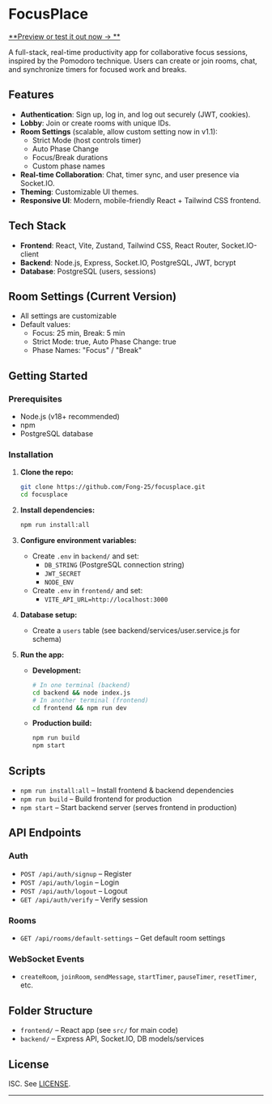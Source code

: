 # FocusPlace

[**Preview or test it out now → **](https://letslearntogether.onrender.com/)

A full-stack, real-time productivity app for collaborative focus sessions, inspired by the Pomodoro technique. Users can create or join rooms, chat, and synchronize timers for focused work and breaks.

## Features

- **Authentication**: Sign up, log in, and log out securely (JWT, cookies).
- **Lobby**: Join or create rooms with unique IDs.
- **Room Settings** (scalable, allow custom setting now in v1.1):
  - Strict Mode (host controls timer)
  - Auto Phase Change
  - Focus/Break durations
  - Custom phase names
- **Real-time Collaboration**: Chat, timer sync, and user presence via Socket.IO.
- **Theming**: Customizable UI themes.
- **Responsive UI**: Modern, mobile-friendly React + Tailwind CSS frontend.

## Tech Stack

- **Frontend**: React, Vite, Zustand, Tailwind CSS, React Router, Socket.IO-client
- **Backend**: Node.js, Express, Socket.IO, PostgreSQL, JWT, bcrypt
- **Database**: PostgreSQL (users, sessions)

## Room Settings (Current Version)

- All settings are customizable
- Default values:
  - Focus: 25 min, Break: 5 min
  - Strict Mode: true, Auto Phase Change: true
  - Phase Names: "Focus" / "Break"

## Getting Started

### Prerequisites
- Node.js (v18+ recommended)
- npm
- PostgreSQL database

### Installation

1. **Clone the repo:**
   ```sh
   git clone https://github.com/Fong-25/focusplace.git
   cd focusplace
   ```
2. **Install dependencies:**
   ```sh
   npm run install:all
   ```
3. **Configure environment variables:**
   - Create `.env` in `backend/` and set:
     - `DB_STRING` (PostgreSQL connection string)
     - `JWT_SECRET`
     - `NODE_ENV`
   - Create `.env` in `frontend/` and set:
     - `VITE_API_URL=http://localhost:3000`

4. **Database setup:**
   - Create a `users` table (see backend/services/user.service.js for schema)

5. **Run the app:**
   - **Development:**
     ```sh
     # In one terminal (backend)
     cd backend && node index.js
     # In another terminal (frontend)
     cd frontend && npm run dev
     ```
   - **Production build:**
     ```sh
     npm run build
     npm start
     ```

## Scripts

- `npm run install:all` – Install frontend & backend dependencies
- `npm run build` – Build frontend for production
- `npm start` – Start backend server (serves frontend in production)

## API Endpoints

### Auth
- `POST /api/auth/signup` – Register
- `POST /api/auth/login` – Login
- `POST /api/auth/logout` – Logout
- `GET /api/auth/verify` – Verify session

### Rooms
- `GET /api/rooms/default-settings` – Get default room settings

### WebSocket Events
- `createRoom`, `joinRoom`, `sendMessage`, `startTimer`, `pauseTimer`, `resetTimer`, etc.

## Folder Structure

- `frontend/` – React app (see `src/` for main code)
- `backend/` – Express API, Socket.IO, DB models/services

## License

ISC. See [LICENSE](LICENSE).

---
